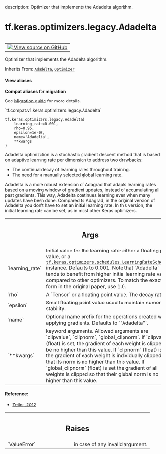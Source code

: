 description: Optimizer that implements the Adadelta algorithm.

<div itemscope itemtype="http://developers.google.com/ReferenceObject">
<meta itemprop="name" content="tf.keras.optimizers.legacy.Adadelta" />
<meta itemprop="path" content="Stable" />
<meta itemprop="property" content="__init__"/>
</div>

# tf.keras.optimizers.legacy.Adadelta

<!-- Insert buttons and diff -->

<table class="tfo-notebook-buttons tfo-api nocontent" align="left">
<td>
  <a target="_blank" href="https://github.com/keras-team/keras/tree/v2.9.0/keras/optimizers/legacy/adadelta.py#L22-L24">
    <img src="https://www.tensorflow.org/images/GitHub-Mark-32px.png" />
    View source on GitHub
  </a>
</td>
</table>



Optimizer that implements the Adadelta algorithm.

Inherits From: [`Adadelta`](../../../../tf/keras/optimizers/Adadelta.md), [`Optimizer`](../../../../tf/keras/optimizers/Optimizer.md)

<section class="expandable">
  <h4 class="showalways">View aliases</h4>
  <p>
<b>Compat aliases for migration</b>
<p>See
<a href="https://www.tensorflow.org/guide/migrate">Migration guide</a> for
more details.</p>
<p>`tf.compat.v1.keras.optimizers.legacy.Adadelta`</p>
</p>
</section>

<pre class="devsite-click-to-copy prettyprint lang-py tfo-signature-link">
<code>tf.keras.optimizers.legacy.Adadelta(
    learning_rate=0.001,
    rho=0.95,
    epsilon=1e-07,
    name=&#x27;Adadelta&#x27;,
    **kwargs
)
</code></pre>



<!-- Placeholder for "Used in" -->

Adadelta optimization is a stochastic gradient descent method that is based on
adaptive learning rate per dimension to address two drawbacks:

- The continual decay of learning rates throughout training.
- The need for a manually selected global learning rate.

Adadelta is a more robust extension of Adagrad that adapts learning rates
based on a moving window of gradient updates, instead of accumulating all
past gradients. This way, Adadelta continues learning even when many updates
have been done. Compared to Adagrad, in the original version of Adadelta you
don't have to set an initial learning rate. In this version, the initial
learning rate can be set, as in most other Keras optimizers.

<!-- Tabular view -->
 <table class="responsive fixed orange">
<colgroup><col width="214px"><col></colgroup>
<tr><th colspan="2"><h2 class="add-link">Args</h2></th></tr>

<tr>
<td>
`learning_rate`
</td>
<td>
Initial value for the learning rate:
either a floating point value,
or a <a href="../../../../tf/keras/optimizers/schedules/LearningRateSchedule.md"><code>tf.keras.optimizers.schedules.LearningRateSchedule</code></a> instance.
Defaults to 0.001.
Note that `Adadelta` tends to benefit from higher initial learning rate
values compared to other optimizers.
To match the exact form in the original paper, use 1.0.
</td>
</tr><tr>
<td>
`rho`
</td>
<td>
A `Tensor` or a floating point value. The decay rate.
</td>
</tr><tr>
<td>
`epsilon`
</td>
<td>
Small floating point value used to maintain numerical stability.
</td>
</tr><tr>
<td>
`name`
</td>
<td>
Optional name prefix for the operations created when applying
gradients.  Defaults to `"Adadelta"`.
</td>
</tr><tr>
<td>
`**kwargs`
</td>
<td>
keyword arguments. Allowed arguments are `clipvalue`,
`clipnorm`, `global_clipnorm`.
If `clipvalue` (float) is set, the gradient of each weight
is clipped to be no higher than this value.
If `clipnorm` (float) is set, the gradient of each weight
is individually clipped so that its norm is no higher than this value.
If `global_clipnorm` (float) is set the gradient of all weights is
clipped so that their global norm is no higher than this value.
</td>
</tr>
</table>



#### Reference:

- [Zeiler, 2012](http://arxiv.org/abs/1212.5701)


<!-- Tabular view -->
 <table class="responsive fixed orange">
<colgroup><col width="214px"><col></colgroup>
<tr><th colspan="2"><h2 class="add-link">Raises</h2></th></tr>

<tr>
<td>
`ValueError`
</td>
<td>
in case of any invalid argument.
</td>
</tr>
</table>



